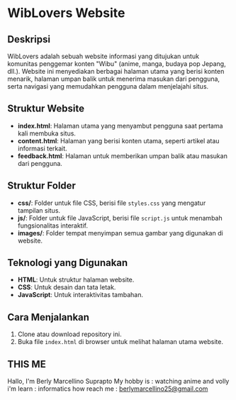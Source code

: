 # WibLovers Website

## Deskripsi
WibLovers adalah sebuah website informasi yang ditujukan untuk komunitas penggemar konten "Wibu" 
(anime, manga, budaya pop Jepang, dll.). Website ini menyediakan berbagai halaman utama yang berisi konten menarik, 
halaman umpan balik untuk menerima masukan dari pengguna, serta navigasi yang memudahkan pengguna dalam menjelajahi situs.

## Struktur Website
- **index.html**: Halaman utama yang menyambut pengguna saat pertama kali membuka situs.
- **content.html**: Halaman yang berisi konten utama, seperti artikel atau informasi terkait.
- **feedback.html**: Halaman untuk memberikan umpan balik atau masukan dari pengguna.

## Struktur Folder
- **css/**: Folder untuk file CSS, berisi file `styles.css` yang mengatur tampilan situs.
- **js/**: Folder untuk file JavaScript, berisi file `script.js` untuk menambah fungsionalitas interaktif.
- **images/**: Folder tempat menyimpan semua gambar yang digunakan di website.

## Teknologi yang Digunakan
- **HTML**: Untuk struktur halaman website.
- **CSS**: Untuk desain dan tata letak.
- **JavaScript**: Untuk interaktivitas tambahan.

## Cara Menjalankan
1. Clone atau download repository ini.
2. Buka file `index.html` di browser untuk melihat halaman utama website.

## THIS ME
Hallo,
I'm Berly Marcellino Suprapto
My hobby is : watching anime and volly
i'm learn : informatics
how reach me : berlymarcellino25@gmail.com
